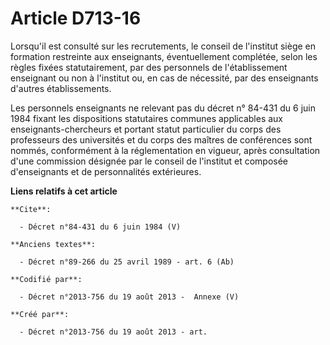 # Article D713-16

Lorsqu'il est consulté sur les recrutements, le conseil de l'institut siège en formation restreinte aux enseignants,
éventuellement complétée, selon les règles fixées statutairement, par des personnels de l'établissement enseignant ou non à
l'institut ou, en cas de nécessité, par des enseignants d'autres établissements.

Les personnels enseignants ne relevant pas du décret n° 84-431 du 6 juin 1984 fixant les dispositions statutaires communes
applicables aux enseignants-chercheurs et portant statut particulier du corps des professeurs des universités et du corps des
maîtres de conférences sont nommés, conformément à la réglementation en vigueur, après consultation d'une commission désignée
par le conseil de l'institut et composée d'enseignants et de personnalités extérieures.

**Liens relatifs à cet article**

	**Cite**:

	  - Décret n°84-431 du 6 juin 1984 (V)

	**Anciens textes**:

	  - Décret n°89-266 du 25 avril 1989 - art. 6 (Ab)

	**Codifié par**:

	  - Décret n°2013-756 du 19 août 2013 -  Annexe (V)

	**Créé par**:

	  - Décret n°2013-756 du 19 août 2013 - art.
